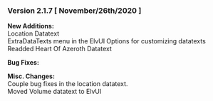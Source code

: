 ### Version 2.1.7 [ November/26th/2020 ]

**New Additions:**  
Location Datatext  
ExtraDataTexts menu in the ElvUI Options for customizing datatexts
Readded Heart Of Azeroth Datatext

**Bug Fixes:**  

**Misc. Changes:**  
Couple bug fixes in the location datatext.  
Moved Volume datatext to ElvUI
